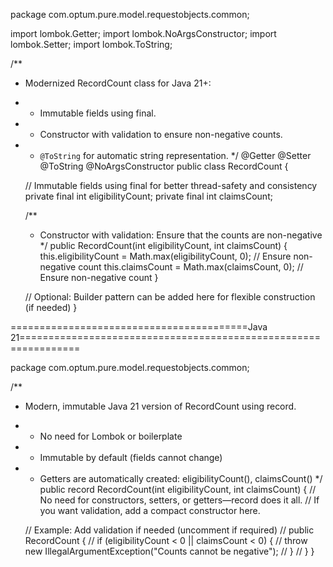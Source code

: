 package com.optum.pure.model.requestobjects.common;

import lombok.Getter;
import lombok.NoArgsConstructor;
import lombok.Setter;
import lombok.ToString;

/**
 * Modernized RecordCount class for Java 21+:
 * - Immutable fields using final.
 * - Constructor with validation to ensure non-negative counts.
 * - `@ToString` for automatic string representation.
 */
@Getter
@Setter
@ToString
@NoArgsConstructor
public class RecordCount {

    // Immutable fields using final for better thread-safety and consistency
    private final int eligibilityCount;
    private final int claimsCount;

    /**
     * Constructor with validation: Ensure that the counts are non-negative
     */
    public RecordCount(int eligibilityCount, int claimsCount) {
        this.eligibilityCount = Math.max(eligibilityCount, 0);  // Ensure non-negative count
        this.claimsCount = Math.max(claimsCount, 0);  // Ensure non-negative count
    }

    // Optional: Builder pattern can be added here for flexible construction (if needed)
}

=========================================Java 21================================================================

package com.optum.pure.model.requestobjects.common;

/**
 * Modern, immutable Java 21 version of RecordCount using record.
 * - No need for Lombok or boilerplate
 * - Immutable by default (fields cannot change)
 * - Getters are automatically created: eligibilityCount(), claimsCount()
 */
public record RecordCount(int eligibilityCount, int claimsCount) {
    // No need for constructors, setters, or getters—record does it all.
    // If you want validation, add a compact constructor here.

    // Example: Add validation if needed (uncomment if required)
    // public RecordCount {
    //     if (eligibilityCount < 0 || claimsCount < 0) {
    //         throw new IllegalArgumentException("Counts cannot be negative");
    //     }
    // }
}

